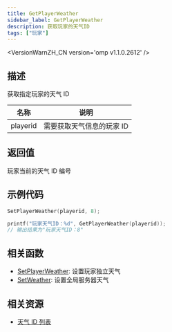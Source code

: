 ```yaml
---
title: GetPlayerWeather
sidebar_label: GetPlayerWeather
description: 获取玩家的天气ID
tags: ["玩家"]
---
```


<VersionWarnZH_CN version='omp v1.1.0.2612' />

## 描述

获取指定玩家的天气 ID

| 名称     | 说明                      |
| -------- | ------------------------- |
| playerid | 需要获取天气信息的玩家 ID |

## 返回值

玩家当前的天气 ID 编号

## 示例代码

```c
SetPlayerWeather(playerid, 8);

printf("玩家天气ID：%d", GetPlayerWeather(playerid));
// 输出结果为"玩家天气ID：8"
```

## 相关函数

- [SetPlayerWeather](SetPlayerWeather): 设置玩家独立天气
- [SetWeather](SetWeather): 设置全局服务器天气

## 相关资源

- [天气 ID 列表](../resources/weatherid)

```

```
